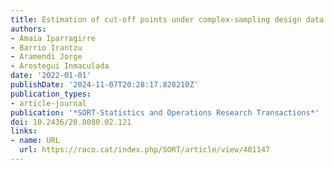 ```yaml
---
title: Estimation of cut-off points under complex-sampling design data
authors:
- Amaia Iparragirre
- Barrio Irantzu
- Aramendi Jorge
- Arostegui Inmaculada
date: '2022-01-01'
publishDate: '2024-11-07T20:28:17.828210Z'
publication_types:
- article-journal
publication: '*SORT-Statistics and Operations Research Transactions*'
doi: 10.2436/20.8080.02.121
links:
- name: URL
  url: https://raco.cat/index.php/SORT/article/view/401147
---
```

